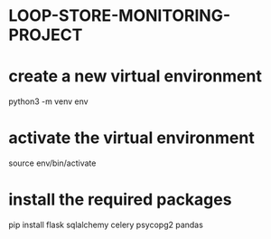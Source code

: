 # LOOP-STORE-MONITORING-PROJECT


# create a new virtual environment
python3 -m venv env

# activate the virtual environment
source env/bin/activate

# install the required packages
pip install flask sqlalchemy celery psycopg2 pandas
